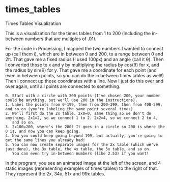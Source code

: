 # times_tables
Times Tables Visualization

This is a visualization for the times tables from 1 to 200 (including the in-between numbers that are multiples of .01).

For the code in Processing, I mapped the two numbers I wanted to connect up (call them i), which are in between 0 and 200, to a range between 0 and 2π. That gave me a fixed radius (I used 100px) and an angle (call it θ). Then I converted those to x and y by multiplying the radius by cos(θ) for x, and the radius by sin(θ) for y. That gave me a coordinate for each point (and even in between points, so you can do the in between times tables as well!) Then I connect up those coordinates with a line. Now I just do this over and over again, until all points are connected to something.

```
0. Start with a circle with 200 points (I've chosen 200, your number could be anything, but we'll use 200 in the instructions).
1. Label the points from 0-199, then from 200-399, then from 400-599, and so on (you're labeling the same point several times).
2. We'll first do the 2x table. 2x0=0, same thing so we don't do anything. 2x1=2, so we connect 1 to 2. 2x2=4, so we connect 2 to 4,
   and so on.
3. 2x100=200, where's the 200? It goes in a circle so 200 is where the 0 is, and now you can keep going.
4. Now you could keep going beyond 199, but actually, you're going to get the same lines you already had!
5. You can now create separate images for the 2x table (which we've just done), the 3x table, the 4x table, the 5x table, and so on.
   You can even try in-between numbers (like 2.53) if you want!
```

In the program, you see an animated image at the left of the screen, and 4 static images (representing examples of times tables) to the right of that. They represent the 2x, 34x, 51x and 99x tables.
